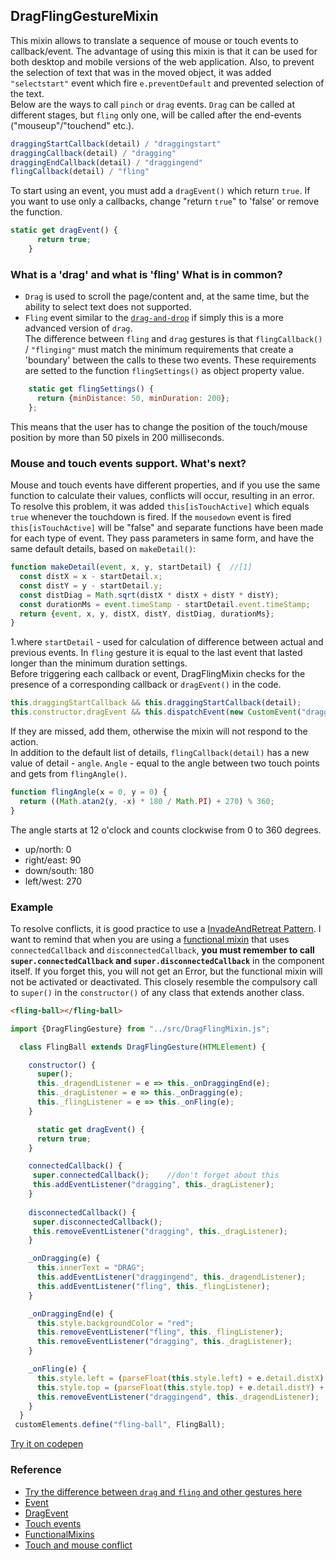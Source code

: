 ## DragFlingGestureMixin
This mixin allows to translate a sequence of mouse or touch events to callback/event. The advantage of using this mixin is that it can be used for both desktop and mobile versions of the web application. Also, to prevent the selection of text that was in the moved object, it was added `"selectstart"` event which fire `e.preventDefault` and prevented selection of the text.<br>
Below are the ways to call `pinch` or `drag` events. `Drag` can be called at different stages, but `fling` only one, will be called after the end-events ("mouseup"/"touchend" etc.).
```javascript
draggingStartCallback(detail) / "draggingstart"
draggingCallback(detail) / "dragging"
draggingEndCallback(detail) / "draggingend"
flingCallback(detail) / "fling"
```
To start using an event, you must add a `dragEvent()` which return `true`. If you want to use only a callbacks, change "return `true`" to 'false' or remove the function.
```javascript
static get dragEvent() {
      return true;
    }
```
### What is a 'drag' and what is 'fling' What is in common? 
* `Drag` is used to scroll the page/content and, at the same time, but the ability to select text does not supported. <br>
* `Fling` event similar to the [`drag-and-drop`](https://ru.wikipedia.org/wiki/Drag-and-drop) if simply this is a more advanced version of `drag`. <br>
The difference between `fling` and `drag` gestures is that `flingCallback()` / `"flinging"` must match the minimum requirements that create a 'boundary' between the calls to these two events. These requirements are setted to the function `flingSettings()` as object property value. 
```javascript
    static get flingSettings() {
      return {minDistance: 50, minDuration: 200};
    };
```
This means that the user has to change the position of the touch/mouse position by more than 50 pixels in 200 milliseconds.<br>
### Mouse and touch events support. What's next?
Mouse and touch events have different properties, and if you use the same function to calculate their values, conflicts will occur, resulting in an error. To resolve this problem, it was added `this[isTouchActive]` which equals `true` whenever the touchdown is fired. If the `mousedown` event is fired `this[isTouchActive]` will be "false" and separate functions have been made for each type of event. They pass parameters in same form, and have the same default details, based on `makeDetail()`:
```javascript
function makeDetail(event, x, y, startDetail) {  //[1]
  const distX = x - startDetail.x; 
  const distY = y - startDetail.y;
  const distDiag = Math.sqrt(distX * distX + distY * distY);
  const durationMs = event.timeStamp - startDetail.event.timeStamp;
  return {event, x, y, distX, distY, distDiag, durationMs};
}
```
1.where `startDetail` - used for calculation of difference between actual and previous events. In `fling` gesture it is equal to the last event that lasted longer than the minimum duration settings.<br>
Before triggering each callback or event, DragFlingMixin checks for the presence of a corresponding callback or `dragEvent()` in the code.
```javascript
this.draggingStartCallback && this.draggingStartCallback(detail); 
this.constructor.dragEvent && this.dispatchEvent(new CustomEvent("draggingstart", {bubbles: true, detail}));
```
If they are missed, add them, otherwise the mixin will not respond to the action.<br>
In addition to the default list of details, `flingCallback(detail)` has a new value of detail - `angle`.
`Angle` - equal to the angle between two touch points and gets from `flingAngle()`.

```javascript
function flingAngle(x = 0, y = 0) {
  return ((Math.atan2(y, -x) * 180 / Math.PI) + 270) % 360;
}
```
The angle starts at 12 o'clock and counts clockwise from 0 to 360 degrees.
   * up/north:   0
   * right/east: 90
   * down/south: 180
   * left/west:  270
   
### Example
To resolve conflicts, it is good practice to use a [InvadeAndRetreat Pattern](https://github.com/orstavik/JoiComponents/blob/master/book/chapter3/Pattern2_InvadeAndRetreat.md). 
I want to remind that when you are using a [functional mixin](https://github.com/orstavik/JoiComponents/blob/master/book/chapter2/Pattern2_FunctionalMixin.md) that uses `connectedCallback` and `disconnectedCallback`,
**you must remember to call `super.connectedCallback` and `super.disconnectedCallback`** in the component itself. 
If you forget this, you will not get an Error, but the functional mixin will not be activated or deactivated.
This closely resemble the compulsory call to `super()` in the `constructor()` of any class that extends another class. 
```html
<fling-ball></fling-ball>
```
```javascript
import {DragFlingGesture} from "../src/DragFlingMixin.js";

  class FlingBall extends DragFlingGesture(HTMLElement) {

    constructor() {
      super();
      this._dragendListener = e => this._onDraggingEnd(e);
      this._dragListener = e => this._onDragging(e);
      this._flingListener = e => this._onFling(e);
    }

      static get dragEvent() {
      return true;
    }

    connectedCallback() {
     super.connectedCallback();    //don't forget about this
     this.addEventListener("dragging", this._dragListener);
    }
    
    disconnectedCallback() {
     super.disconnectedCallback();
     this.removeEventListener("dragging", this._dragListener);
    }

    _onDragging(e) {
      this.innerText = "DRAG";
      this.addEventListener("draggingend", this._dragendListener);
      this.addEventListener("fling", this._flingListener);
    }

    _onDraggingEnd(e) {
      this.style.backgroundColor = "red";
      this.removeEventListener("fling", this._flingListener);
      this.removeEventListener("dragging", this._dragListener);
    }

    _onFling(e) {
      this.style.left = (parseFloat(this.style.left) + e.detail.distX) + "px";
      this.style.top = (parseFloat(this.style.top) + e.detail.distY) + "px";
      this.removeEventListener("draggingend", this._dragendListener);
    }
  }
 customElements.define("fling-ball", FlingBall);
```
[Try it on codepen](https://codepen.io/Halochkin/pen/JZBWQp?editors=0010)
### Reference
* [Try the difference between `drag` and `fling` and other gestures here](https://rawgit.com/Halochkin/Components/master/Gestures/GesturesTest1.html)
* [Event](https://developer.mozilla.org/en-US/docs/Web/API/Event)
* [DragEvent](https://developer.mozilla.org/en-US/docs/Web/API/DragEvent)
* [Touch events](https://developer.mozilla.org/en-US/docs/Web/API/Touch_events)
* [FunctionalMixins](https://github.com/orstavik/JoiComponents/blob/master/book/chapter2/Pattern2_FunctionalMixin.md)
* [Touch and mouse conflict](https://github.com/orstavik/JoiComponents/blob/master/book/chapter3/Problem_touch_the_mouse.md)


